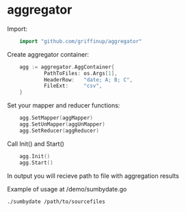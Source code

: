 # aggregator
    
Import:
```go
    import "github.com/griffinup/aggregator"
```
Create aggregator container:
```go
    agg := aggregator.AggContainer{
    		PathToFiles: os.Args[1],
    		HeaderRow:   "date; A; B; C",
    		FileExt:     "csv",
    }
```
Set your mapper and reducer functions:
```go
    agg.SetMapper(aggMapper)
    agg.SetUnMapper(aggUnMapper)
    agg.SetReducer(aggReducer)
```
Call Init() and Start()
```go
    agg.Init()
    agg.Start()
```
In output you will recieve path to file with aggregation results

Example of usage at /demo/sumbydate.go

    ./sumbydate /path/to/sourcefiles
